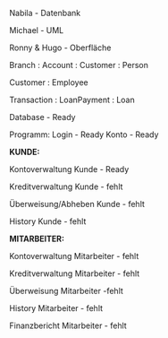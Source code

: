 Nabila - Datenbank

Michael - UML

Ronny & Hugo - Oberfläche


Branch : Account : Customer : Person

Customer : Employee

Transaction : LoanPayment : Loan

Database - Ready

Programm:
Login - Ready
Konto - Ready


**KUNDE:**

Kontoverwaltung Kunde - Ready

Kreditverwaltung Kunde - fehlt

Überweisung/Abheben Kunde - fehlt

History Kunde - fehlt

**MITARBEITER:**

Kontoverwaltung Mitarbeiter - fehlt

Kreditverwaltung Mitarbeiter - fehlt

Überweisung Mitarbeiter -fehlt

History Mitarbeiter - fehlt

Finanzbericht Mitarbeiter - fehlt
